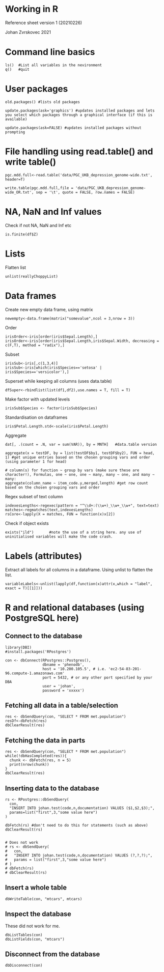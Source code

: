 Working in R
============================================
Reference sheet version 1 (20210226)

Johan Zvrskovec 2021

# Command line basics

    ls()  #List all variables in the nevironment
    q()   #quit


# User packages

    old.packages() #lists old packages
    
    update.packages(ask='graphics') #updates installed packages and lets you select which packages through a graphical interface (if this is available)
    
    update.packages(ask=FALSE) #updates installed packages without prompting
    
# File handling using read.table() and write table()

    pgc.mdd.full<-read.table('data/PGC_UKB_depression_genome-wide.txt', header=T)
    
    write.table(pgc.mdd.full,file = 'data/PGC_UKB_depression_genome-wide_OR.txt', sep = '\t', quote = FALSE, row.names = FALSE)
    
# NA, NaN and Inf values

Check if not NA, NaN and Inf etc

    is.finite(df$Z)
    
# Lists

Flatten list

    unlist(reallyChoppyList)

# Data frames
Create new empty data frame, using matrix

    newempty<-data.frame(matrix("somevalue",ncol = 3,nrow = 3))
    
Order

    irisOrder<-iris[order(iris$Sepal.Length),]
    irisOrder<-iris[order(iris$Sepal.Length,iris$Sepal.Width, decreasing = c(F,T), method = "radix"),]
    
Subset
    
    irisSub<-iris[,c(1,3,4)]
    irisSub<-iris[which(iris$Species=='setosa' | iris$Species=='versicolor'),]

Superset while keeping all columns (uses data.table)
    
    dfSuper<-rbindlist(list(df1,df2),use.names = T, fill = T)
    
Make factor with updated levels

    irisSub$Species <- factor(irisSub$Species)

Standardisation on dataframes

    iris$Petal.Length.std<-scale(iris$Petal.Length)

Aggregate

    dat[, .(count = .N, var = sum(VAR)), by = MNTH]   #data.table version
    
    aggregate(x = testDF, by = list(testDF$by1, testDF$by2), FUN = head, 1) #get unique entries based on the chosen grouping vars and order (using parameter 1 for head)
    
    # column(s) for function ~ group by vars (make sure these are character!), Formulas, one ~ one, one ~ many, many ~ one, and many ~ many:
    aggregate(column_name ~ item_code.y,merged,length) #get row count based on the chosen grouping vars and order
    
Regex subset of text column

    indexesLengths<-regexec(pattern = "^\\d+:(\\w+)_\\w+_\\w+", text=text)
    matches<-regmatches(text,indexesLengths)
    rsCore<-lapply(X = matches, FUN = function(x)x[2])
    
Check if object exists

    exists("ild")       #note the use of a string here. any use of uninitialised variables will make the code crash.
    
    
# Labels (attributes)

Extract all labels for all columns in a dataframe. Using unlist to flatten the list.

    variableLabels<-unlist(lapply(df,function(x)attr(x,which = "label", exact = T)[[1]]))

# R and relational databases (using PostgreSQL here)

## Connect to the database

    library(DBI)
    #install.packages('RPostgres')
    
    con <- dbConnect(RPostgres::Postgres(),
                     dbname = 'phenodb',
                     host = '10.200.105.5', # i.e. 'ec2-54-83-201-96.compute-1.amazonaws.com'
                     port = 5432, # or any other port specified by your DBA
                     user = 'johan',
                     password = 'xxxxx')


## Fetching all data in a table/selection

    res <- dbSendQuery(con, "SELECT * FROM met.population")
    resDf<-dbFetch(res)
    dbClearResult(res)

## Fetching the data in parts

    res <- dbSendQuery(con, "SELECT * FROM met.population")
    while(!dbHasCompleted(res)){
      chunk <- dbFetch(res, n = 5)
      print(nrow(chunk))
    }
    dbClearResult(res)

## Inserting data to the database

    rs <- RPostgres::dbSendQuery(
      con, 
      "INSERT INTO johan.test(code,n,documentation) VALUES ($1,$2,$3);",
      params=list("first",3,"some value here")
    )
    
    dbFetch(rs) #don't need to do this for statements (such as above)
    dbClearResult(rs)


    # Does not work
    # rs <- dbSendQuery(
    #   con,
    #   "INSERT INTO johan.test(code,n,documentation) VALUES (?,?,?);",
    #   params = list("first",3,"some value here")
    # )
    # dbFetch(rs)
    # dbClearResult(rs)


## Insert a whole table

    dbWriteTable(con, "mtcars", mtcars)
    
## Inspect the database
These did not work for me.

    dbListTables(con)
    dbListFields(con, "mtcars")

## Disconnect from the database

    dbDisconnect(con)
